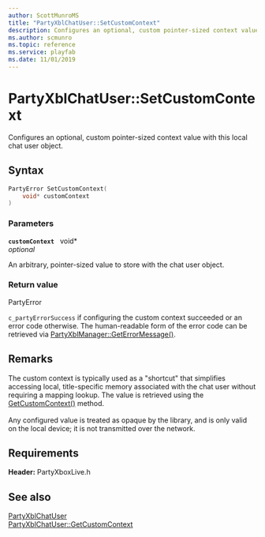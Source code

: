 ```yaml
---
author: ScottMunroMS
title: "PartyXblChatUser::SetCustomContext"
description: Configures an optional, custom pointer-sized context value with this local chat user object.
ms.author: scmunro
ms.topic: reference
ms.service: playfab
ms.date: 11/01/2019
---
```


# PartyXblChatUser::SetCustomContext  

Configures an optional, custom pointer-sized context value with this local chat user object.  

## Syntax  
  
```cpp
PartyError SetCustomContext(  
    void* customContext  
)  
```  
  
### Parameters  
  
**`customContext`** &nbsp; void*  
*optional*  
  
An arbitrary, pointer-sized value to store with the chat user object.  
  
  
### Return value  
PartyError
  
```c_partyErrorSuccess``` if configuring the custom context succeeded or an error code otherwise. The human-readable form of the error code can be retrieved via [PartyXblManager::GetErrorMessage()](../../PartyXblManager/methods/partyxblmanager_geterrormessage.md).
  
## Remarks  
  
The custom context is typically used as a "shortcut" that simplifies accessing local, title-specific memory associated with the chat user without requiring a mapping lookup. The value is retrieved using the [GetCustomContext()](partyxblchatuser_getcustomcontext.md) method. <br /><br /> Any configured value is treated as opaque by the library, and is only valid on the local device; it is not transmitted over the network.
  
## Requirements  
  
**Header:** PartyXboxLive.h
  
## See also  
[PartyXblChatUser](../partyxblchatuser.md)  
[PartyXblChatUser::GetCustomContext](partyxblchatuser_getcustomcontext.md)
  
  
